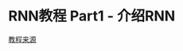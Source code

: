 # RNN教程 Part1 - 介绍RNN

[教程来源](http://www.wildml.com/2015/09/recurrent-neural-networks-tutorial-part-1-introduction-to-rnns/)